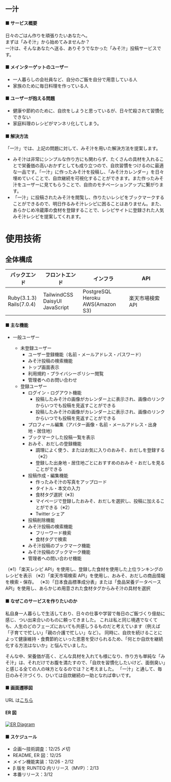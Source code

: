 ## 一汁

#### ■ サービス概要

日々のごはん作りを頑張りたいあなたへ。<br>
まずは「みそ汁」から始めてみませんか？<br>
一汁は、そんなあなたへ送る、ありそうでなかった「みそ汁」投稿サービスです。

#### ■ メインターゲットのユーザー

- 一人暮らしの会社員など、自分のご飯を自分で用意している人
- 家族のために毎日料理を作っている人

#### ■ ユーザーが抱える問題

- 健康や節約のために、自炊をしようと思っているが、日々忙殺されて習慣化できない
- 家庭料理のレシピがマンネリ化してしまう。

#### ■ 解決方法

「一汁」では、上記の問題に対して、みそ汁を用いた解決方法を提案します。

- みそ汁は非常にシンプルな作り方にも関わらず、たくさんの具材を入れることで栄養価の高いおかずとしても成り立つので、自炊習慣をつけるのに最適な一品です。「一汁」に作ったみそ汁を投稿し、「みそ汁カレンダー」を日々埋めていくことで、自炊継続を可視化することができます。また作ったみそ汁をユーザーに見てもらうことで、自炊のモチベーションアップに繋がります。
- 「一汁」に投稿されたみそ汁を閲覧し、作りたいレシピをブックマークすることができるので、明日作るみそ汁レシピに困ることはありません。また、あらかじめ冷蔵庫の食材を登録することで、レシピサイトに登録された人気みそ汁レシピを提案してくれます。

# 使用技術

## 全体構成

| バックエンド                | フロントエンド                       | インフラ                                   | API              |
| --------------------------- | ------------------------------------ | ------------------------------------------ | ---------------- |
| Ruby(3.1.3)<br>Rails(7.0.4) | TailwindCSS<br>DaisyUI<br>JavaScript | PostgreSQL<br>Heroku<br>AWS(Amazon S3)<br> | 楽天市場検索 API |

#### ■ 主な機能

- 一般ユーザー

  - 未登録ユーザー
    - ユーザー登録機能（名前・メールアドレス・パスワード）
    - みそ汁投稿の検索機能
    - トップ画面表示
    - 利用規約・プライバシーポリシー閲覧
    - 管理者へのお問い合わせ
  - 登録ユーザー
    - ログイン・ログアウト機能
      - 投稿したみそ汁の画像がカレンダー上に表示され、画像のリンクからいつでも投稿を見返すことができる
      - 投稿したみそ汁の画像がカレンダー上に表示され、画像のリンクからいつでも投稿を見返すことができる
    - プロフィール編集（アバター画像・名前・メールアドレス・出身地・居住地）
    - ブックマークした投稿一覧を表示
    - おみそ、おだしの登録機能
      - 調理によく使う、またはお気に入りのおみそ、おだしを登録する（※2）
      - 登録した出身地・居住地ごとにおすすめのおみそ・おだしを見ることができる
    - 投稿作成・編集機能
      - 作ったみそ汁の写真をアップロード
      - タイトル・本文の入力
      - 食材タグ選択（※3）
      - マイページで登録したおみそ、おだしを選択し、投稿に加えることができる（※2）
      - Twitter シェア
    - 投稿削除機能
    - みそ汁投稿の検索機能
      - フリーワード検索
      - 食材タグで検索
    - みそ汁投稿のブックマーク機能
    - みそ汁投稿のブックマーク機能
    - 管理者への問い合わせ機能

（※1）「楽天レシピ API」を使用し、登録した食材を使用した上位ランキングのレシピを表示
（※2）「楽天市場検索 API」を使用し、おみそ、おだしの商品情報を検索・保存。
（※3）「日本食品標準成分表」または「食品栄養データベース API」を使用し、あらかじめ用意された食材タグからみそ汁の具材を選択

#### ■ なぜこのサービスを作りたいのか

私自身一人暮らしで生活しており、日々の仕事や学習で毎日のご飯づくり億劫に感じ、つい出来合いのものに頼ってきました。
これは私と同じ境遇でなくても、人生のどのフェーズにおいても共感しうるものだと考えています（例えば「子育てで忙しい」「親の介護で忙しい」など）。
同時に、自炊を続けることによって健康維持・食費節約といった恩恵を受けられるため、「何とか自炊を継続化する方法はないか」と悩んでいました。

そんな中、栄養価が高く、どんな具材を入れても様になり、作り方も単純な「みそ汁」は、それだけでお腹を満たすので、「自炊を習慣化したいけど、面倒臭い」と感じる全ての人の味方となるのでは？と考えました。
「一汁」と通して、毎日のみそ汁づくり、ひいては自炊継続の一助となれば幸いです。

#### ■ 画面遷移図

URL は[こちら](https://www.figma.com/file/byXYHVgoi48ftTHrX3LmpG/%E4%B8%80%E6%B1%81%EF%BC%8F%E7%94%BB%E9%9D%A2%E9%81%B7%E7%A7%BB%E5%9B%B3?node-id=0%3A1&t=DnZDzoEadONtC7uT-1)

#### ER 図

[![ER Diagram](https://i.gyazo.com/a9b26b0eca7dded2363ea106232c22e5.png)](https://gyazo.com/a9b26b0eca7dded2363ea106232c22e5)

#### ■ スケジュール

- 企画〜技術調査：12/25 〆切
- README, ER 図：12/25
- メイン機能実装：12/26 - 2/12
- β 版を RUNTEQ 内リリース（MVP）：2/13
- 本番リリース：3/12
